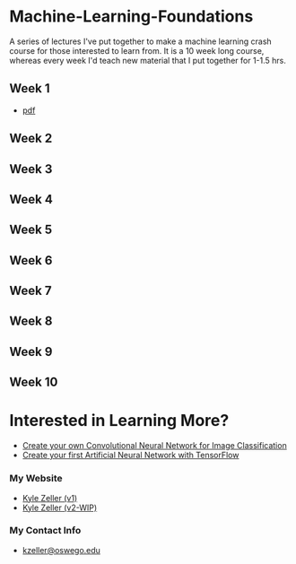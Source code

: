 # Machine-Learning-Foundations
A series of lectures I've put together to make a machine learning crash course for those interested to learn from. 
It is a 10 week long course, whereas every week I'd teach new material that I put together for 1-1.5 hrs.

## Week 1
* [pdf](https://github.com/ECE-Engineer/Machine-Learning-Foundations/raw/master/W1%20Machine%20Learning%20Lecture.pdf)

## Week 2

## Week 3

## Week 4

## Week 5

## Week 6

## Week 7

## Week 8

## Week 9

## Week 10

# Interested in Learning More?
* [Create your own Convolutional Neural Network for Image Classification](https://medium.com/@kzeller_133/a-convolutional-neural-network-implementation-with-tensorflow-ad23b8cc0691)
* [Create your first Artificial Neural Network with TensorFlow](https://github.com/TensorFlow-ML-Architectures/TensorFlow-Multilayer-Perceptron)

### My Website
* [Kyle Zeller (v1)](http://cs.oswego.edu/~kzeller/)
* [Kyle Zeller (v2-WIP)](https://ece-engineer.github.io/)

### My Contact Info
* kzeller@oswego.edu
